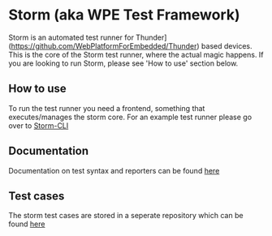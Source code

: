 # Storm (aka WPE Test Framework)

Storm is an automated test runner for Thunder](https://github.com/WebPlatformForEmbedded/Thunder) based devices. This is the core of the Storm test runner, where the actual magic happens.
If you are looking to run Storm, please see 'How to use' section below.

## How to use

To run the test runner you need a frontend, something that executes/manages the storm core. For an example test runner please go over to [Storm-CLI](https://github.com/WebPlatformForEmbedded/Storm-CLI)

## Documentation

Documentation on test syntax and reporters can be found [here](https://github.com/WebPlatformForEmbedded/Storm/blob/master/docs/readme.md)

## Test cases

The storm test cases are stored in a seperate repository which can be found [here](https://github.com/WebPlatformForEmbedded/Storm-Testcases)